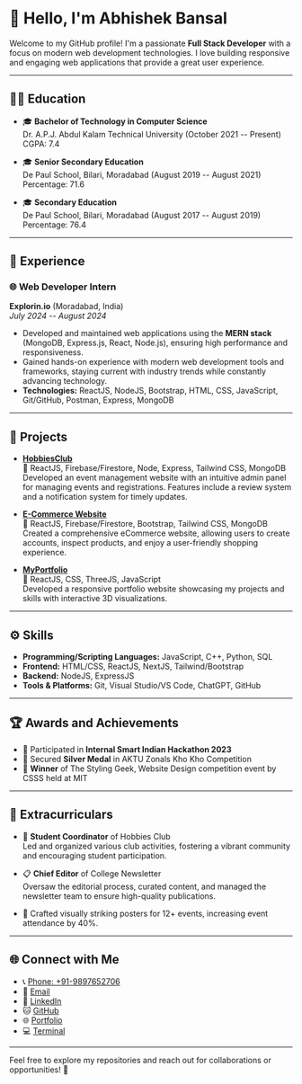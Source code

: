 # 👋 Hello, I'm Abhishek Bansal

Welcome to my GitHub profile! I'm a passionate **Full Stack Developer** with a focus on modern web development technologies. I love building responsive and engaging web applications that provide a great user experience.

---

## 🧑‍🎓 Education

- 🎓 **Bachelor of Technology in Computer Science**  
  Dr. A.P.J. Abdul Kalam Technical University (October 2021 -- Present)  
  CGPA: 7.4

- 🎓 **Senior Secondary Education**  
  De Paul School, Bilari, Moradabad (August 2019 -- August 2021)  
  Percentage: 71.6

- 🎓 **Secondary Education**  
  De Paul School, Bilari, Moradabad (August 2017 -- August 2019)  
  Percentage: 76.4

---

## 💼 Experience

### 🌐 Web Developer Intern
**Explorin.io** (Moradabad, India)  
*July 2024 -- August 2024*

- Developed and maintained web applications using the **MERN stack** (MongoDB, Express.js, React, Node.js), ensuring high performance and responsiveness.
- Gained hands-on experience with modern web development tools and frameworks, staying current with industry trends while constantly advancing technology.
- **Technologies:** ReactJS, NodeJS, Bootstrap, HTML, CSS, JavaScript, Git/GitHub, Postman, Express, MongoDB

---

## 🚀 Projects

- **[HobbiesClub](https://github.com/abhishekbansal2312/EventManagement.git)**  
  🔗 ReactJS, Firebase/Firestore, Node, Express, Tailwind CSS, MongoDB  
  Developed an event management website with an intuitive admin panel for managing events and registrations. Features include a review system and a notification system for timely updates.

- **[E-Commerce Website](https://github.com/abhishekbansal2312/Ecommerce)**  
  🔗 ReactJS, Firebase/Firestore, Bootstrap, Tailwind CSS, MongoDB  
  Created a comprehensive eCommerce website, allowing users to create accounts, inspect products, and enjoy a user-friendly shopping experience.

- **[MyPortfolio](https://abhishekbansal.netlify.app/)**  
  🔗 ReactJS, CSS, ThreeJS, JavaScript  
  Developed a responsive portfolio website showcasing my projects and skills with interactive 3D visualizations.

---

## ⚙️ Skills

- **Programming/Scripting Languages:** JavaScript, C++, Python, SQL
- **Frontend:** HTML/CSS, ReactJS, NextJS, Tailwind/Bootstrap
- **Backend:** NodeJS, ExpressJS
- **Tools & Platforms:** Git, Visual Studio/VS Code, ChatGPT, GitHub

---

## 🏆 Awards and Achievements

- 🏅 Participated in **Internal Smart Indian Hackathon 2023**
- 🥈 Secured **Silver Medal** in AKTU Zonals Kho Kho Competition
- 🥇 **Winner** of The Styling Geek, Website Design competition event by CSSS held at MIT

---

## 🎉 Extracurriculars

- 🌟 **Student Coordinator** of Hobbies Club  
  Led and organized various club activities, fostering a vibrant community and encouraging student participation.

- 📋 **Chief Editor** of College Newsletter  
  Oversaw the editorial process, curated content, and managed the newsletter team to ensure high-quality publications.

- 🎨 Crafted visually striking posters for 12+ events, increasing event attendance by 40%.

---

## 🌐 Connect with Me

- 📞 [Phone: +91-9897652706](tel:+919897652706)
- 📧 [Email](mailto:abhishekbansal2312@gmail.com)
- 💼 [LinkedIn](https://www.linkedin.com/in/abhishek-bansal-03ba6b267)
- 🐱 [GitHub](https://github.com/abhishekbansal2312)
- 🌐 [Portfolio](https://abhishekbansal.netlify.app/)
- 💻 [Terminal](https://abhishekbansal2312.github.io/cmd/)

---

Feel free to explore my repositories and reach out for collaborations or opportunities! 🚀
